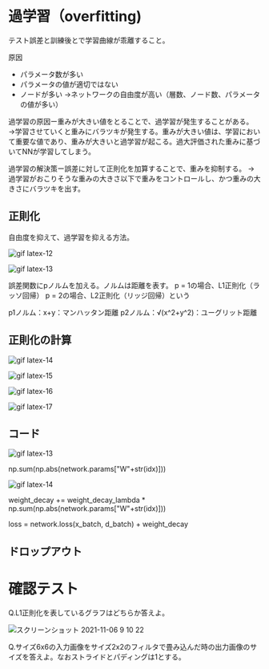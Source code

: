 # 過学習（overfitting)
テスト誤差と訓練後とで学習曲線が乖離すること。

原因
- パラメータ数が多い
- パラメータの値が適切ではない
- ノードが多い
→ネットワークの自由度が高い（層数、ノード数、パラメータの値が多い）

過学習の原因ー重みが大きい値をとることで、過学習が発生することがある。
→学習させていくと重みにバラツキが発生する。重みが大きい値は、学習において重要な値であり、重みが大きいと過学習が起こる。過大評価された重みに基づいてNNが学習してしまう。

過学習の解決策ー誤差に対して正則化を加算することで、重みを抑制する。
→過学習がおこりそうな重みの大きさ以下で重みをコントロールし、かつ重みの大きさにバラツキを出す。

## 正則化
自由度を抑えて、過学習を抑える方法。

![gif latex-12](https://user-images.githubusercontent.com/85814165/140589490-664112e4-23b0-47fc-9bc5-f31cf276a576.gif)

![gif latex-13](https://user-images.githubusercontent.com/85814165/140589573-133c1111-ad5b-431c-8683-1895cc24b543.gif)

誤差関数にpノルムを加える。ノルムは距離を表す。
p = 1の場合、L1正則化（ラッソ回帰）
p = 2の場合、L2正則化（リッジ回帰）という

p1ノルム：x+y：マンハッタン距離
p2ノルム：√(x^2+y^2)：ユーグリット距離

## 正則化の計算

![gif latex-14](https://user-images.githubusercontent.com/85814165/140589977-026c7795-fb25-4e36-8957-d3e8f838d2a4.gif)

![gif latex-15](https://user-images.githubusercontent.com/85814165/140590217-b5b210dd-30c6-45a3-8c7c-20afec3cccaa.gif)

![gif latex-16](https://user-images.githubusercontent.com/85814165/140590269-a5079ede-762d-4c91-af3b-87ee24cbd53a.gif)

![gif latex-17](https://user-images.githubusercontent.com/85814165/140590273-d514d3ca-30db-4057-8e2e-f630ddd0e505.gif)

## コード

![gif latex-13](https://user-images.githubusercontent.com/85814165/140589573-133c1111-ad5b-431c-8683-1895cc24b543.gif)

np.sum(np.abs(network.params["W"+str(idx)]))

![gif latex-14](https://user-images.githubusercontent.com/85814165/140589977-026c7795-fb25-4e36-8957-d3e8f838d2a4.gif)

weight_decay += weight_decay_lambda * np.sum(np.abs(network.params["W"+str(idx)]))

loss = network.loss(x_batch, d_batch) + weight_decay

## ドロップアウト

# 確認テスト
Q.L1正則化を表しているグラフはどちらか答えよ。

![スクリーンショット 2021-11-06 9 10 22](https://user-images.githubusercontent.com/85814165/140590919-ec2bddaf-686f-4039-ae2c-9e75771c775f.png)


Q.サイズ6x6の入力画像をサイズ2x2のフィルタで畳み込んだ時の出力画像のサイズを答えよ。なおストライドとパディングは1とする。

